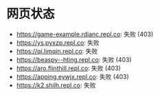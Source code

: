 # 网页状态
- https://game-example.rdianc.repl.co: 失败 (403)
- https://ys.pyxzp.repl.co: 失败
- https://qi.limqin.repl.co: 失败
- https://beaspy--hting.repl.co: 失败 (403)
- https://aro.flinthill.repl.co: 失败 (403)
- https://apping.eywjx.repl.co: 失败 (403)
- https://k2.shilh.repl.co: 失败
